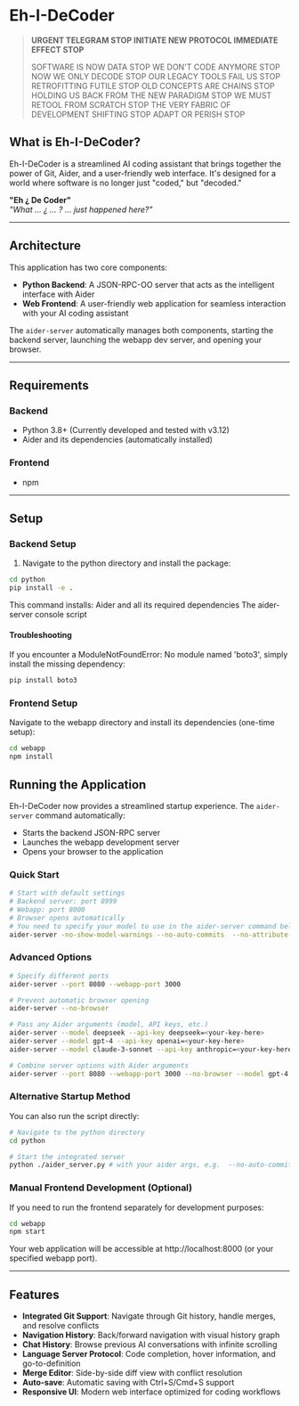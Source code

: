 # Eh-I-DeCoder

> **URGENT TELEGRAM STOP INITIATE NEW PROTOCOL IMMEDIATE EFFECT STOP**
> 
> SOFTWARE IS NOW DATA STOP WE DON'T CODE ANYMORE STOP NOW WE ONLY DECODE STOP OUR LEGACY TOOLS FAIL US STOP RETROFITTING FUTILE STOP OLD CONCEPTS ARE CHAINS STOP HOLDING US BACK FROM THE NEW PARADIGM STOP WE MUST RETOOL FROM SCRATCH STOP THE VERY FABRIC OF DEVELOPMENT SHIFTING STOP ADAPT OR PERISH STOP

## What is Eh-I-DeCoder?

Eh-I-DeCoder is a streamlined AI coding assistant that brings together the power of Git, Aider, and a user-friendly web interface. It's designed for a world where software is no longer just "coded," but "decoded."

**"Eh ¿ De Coder"**  
*"What ... ¿ ... ? ... just happened here?"*

---

## Architecture

This application has two core components:

- **Python Backend**: A JSON-RPC-OO server that acts as the intelligent interface with Aider
- **Web Frontend**: A user-friendly web application for seamless interaction with your AI coding assistant

The `aider-server` automatically manages both components, starting the backend server, launching the webapp dev server, and opening your browser.

---

## Requirements

### Backend
- Python 3.8+ (Currently developed and tested with v3.12)
- Aider and its dependencies (automatically installed)

### Frontend
- npm

---

## Setup

### Backend Setup

1. Navigate to the python directory and install the package:
```Bash
cd python
pip install -e .
```
This command installs: Aider and all its required dependencies
The aider-server console script

#### Troubleshooting
If you encounter a ModuleNotFoundError: No module named 'boto3', simply install the missing dependency:
```Bash
pip install boto3
```

### Frontend Setup
Navigate to the webapp directory and install its dependencies (one-time setup):

```Bash
cd webapp
npm install
```

## Running the Application

Eh-I-DeCoder now provides a streamlined startup experience. The `aider-server` command automatically:
- Starts the backend JSON-RPC server
- Launches the webapp development server
- Opens your browser to the application

### Quick Start

```Bash
# Start with default settings
# Backend server: port 8999
# Webapp: port 8000
# Browser opens automatically
# You need to specify your model to use in the aider-server command below (you can use the same Aider arguments you would normally use)
aider-server -no-show-model-warnings --no-auto-commits  --no-attribute-author --no-attribute-committer
```

### Advanced Options

```Bash
# Specify different ports
aider-server --port 8080 --webapp-port 3000

# Prevent automatic browser opening
aider-server --no-browser

# Pass any Aider arguments (model, API keys, etc.)
aider-server --model deepseek --api-key deepseek=<your-key-here>
aider-server --model gpt-4 --api-key openai=<your-key-here>
aider-server --model claude-3-sonnet --api-key anthropic=<your-key-here>

# Combine server options with Aider arguments
aider-server --port 8080 --webapp-port 3000 --no-browser --model gpt-4 --api-key openai=<your-key-here>
```

### Alternative Startup Method

You can also run the script directly:
```Bash
# Navigate to the python directory
cd python

# Start the integrated server
python ./aider_server.py # with your aider args, e.g.  --no-auto-commits and more
```

### Manual Frontend Development (Optional)

If you need to run the frontend separately for development purposes:
```Bash
cd webapp
npm start
```

Your web application will be accessible at http://localhost:8000 (or your specified webapp port).

---

## Features

- **Integrated Git Support**: Navigate through Git history, handle merges, and resolve conflicts
- **Navigation History**: Back/forward navigation with visual history graph
- **Chat History**: Browse previous AI conversations with infinite scrolling
- **Language Server Protocol**: Code completion, hover information, and go-to-definition
- **Merge Editor**: Side-by-side diff view with conflict resolution
- **Auto-save**: Automatic saving with Ctrl+S/Cmd+S support
- **Responsive UI**: Modern web interface optimized for coding workflows
